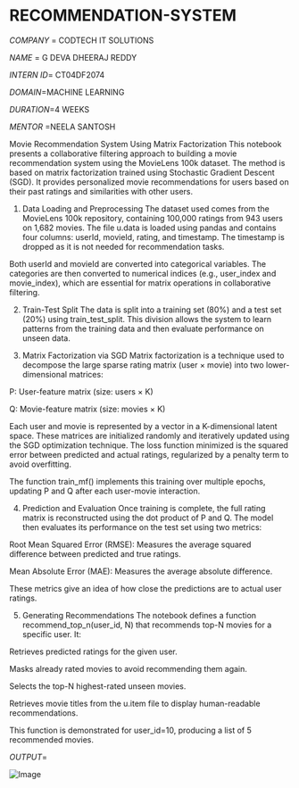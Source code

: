 # RECOMMENDATION-SYSTEM

*COMPANY* = CODTECH IT SOLUTIONS

*NAME* = G DEVA DHEERAJ REDDY

*INTERN ID*= CT04DF2074

*DOMAIN*=MACHINE LEARNING

*DURATION*=4 WEEKS

*MENTOR* =NEELA SANTOSH

Movie Recommendation System Using Matrix Factorization
This notebook presents a collaborative filtering approach to building a movie recommendation system using the MovieLens 100k dataset. The method is based on matrix factorization trained using Stochastic Gradient Descent (SGD). It provides personalized movie recommendations for users based on their past ratings and similarities with other users.

1. Data Loading and Preprocessing
The dataset used comes from the MovieLens 100k repository, containing 100,000 ratings from 943 users on 1,682 movies. The file u.data is loaded using pandas and contains four columns: userId, movieId, rating, and timestamp. The timestamp is dropped as it is not needed for recommendation tasks.

Both userId and movieId are converted into categorical variables. The categories are then converted to numerical indices (e.g., user_index and movie_index), which are essential for matrix operations in collaborative filtering.

2. Train-Test Split
The data is split into a training set (80%) and a test set (20%) using train_test_split. This division allows the system to learn patterns from the training data and then evaluate performance on unseen data.

3. Matrix Factorization via SGD
Matrix factorization is a technique used to decompose the large sparse rating matrix (user × movie) into two lower-dimensional matrices:

P: User-feature matrix (size: users × K)

Q: Movie-feature matrix (size: movies × K)

Each user and movie is represented by a vector in a K-dimensional latent space. These matrices are initialized randomly and iteratively updated using the SGD optimization technique. The loss function minimized is the squared error between predicted and actual ratings, regularized by a penalty term to avoid overfitting.

The function train_mf() implements this training over multiple epochs, updating P and Q after each user-movie interaction.

4. Prediction and Evaluation
Once training is complete, the full rating matrix is reconstructed using the dot product of P and Q. The model then evaluates its performance on the test set using two metrics:

Root Mean Squared Error (RMSE): Measures the average squared difference between predicted and true ratings.

Mean Absolute Error (MAE): Measures the average absolute difference.

These metrics give an idea of how close the predictions are to actual user ratings.

5. Generating Recommendations
The notebook defines a function recommend_top_n(user_id, N) that recommends top-N movies for a specific user. It:

Retrieves predicted ratings for the given user.

Masks already rated movies to avoid recommending them again.

Selects the top-N highest-rated unseen movies.

Retrieves movie titles from the u.item file to display human-readable recommendations.

This function is demonstrated for user_id=10, producing a list of 5 recommended movies.

*OUTPUT*=

![Image](https://github.com/user-attachments/assets/50a1a399-ea75-46fc-a7d5-d3d574bafbbd)


